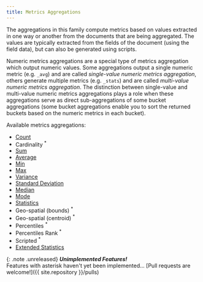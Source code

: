 ```yaml
---
title: Metrics Aggregations
---
```


The aggregations in this family compute metrics based on values extracted in one
way or another from the documents that are being aggregated. The values are
typically extracted from the fields of the document (using the field data), but
can also be generated using scripts.

Numeric metrics aggregations are a special type of metrics aggregation which
output numeric values. Some aggregations output a single numeric metric
(e.g. `_avg`) and are called _single-value numeric metrics aggregation_, others
generate multiple metrics (e.g. `_stats`) and are called
_multi-value numeric metrics aggregation_. The distinction between single-value
and multi-value numeric metrics aggregations plays a role when these
aggregations serve as direct sub-aggregations of some bucket aggregations (some
bucket aggregations enable you to sort the returned buckets based on the numeric
metrics in each bucket).

Available metrics aggregations:

  * [Count](count-aggregation)
  * Cardinality <sup>*</sup>
  * [Sum](sum-aggregation)
  * [Average](avg-aggregation)
  * [Min](min-aggregation)
  * [Max](max-aggregation)
  * [Variance](variance-aggregation)
  * [Standard Deviation](std-aggregation)
  * [Median](median-aggregation)
  * [Mode](mode-aggregation)
  * [Statistics](stats-aggregation)
  * Geo-spatial (bounds) <sup>*</sup>
  * Geo-spatial (centroid) <sup>*</sup>
  * Percentiles <sup>*</sup>
  * Percentiles Rank <sup>*</sup>
  * Scripted <sup>*</sup>
  * [Extended Statistics](ext_stats-aggregation)

{: .note .unreleased}
**_Unimplemented Features!_**<br>
Features with asterisk haven't yet been implemented...
[Pull requests are welcome!]({{ site.repository }}/pulls)
